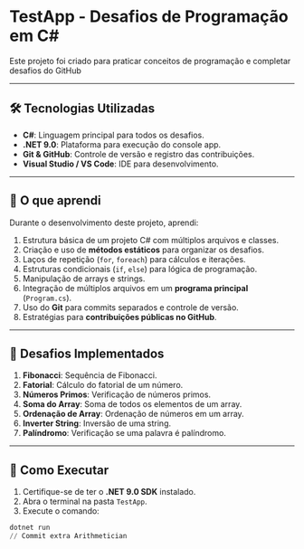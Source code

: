 # TestApp - Desafios de Programação em C#

Este projeto foi criado para praticar conceitos de programação e completar desafios do GitHub

---

## 🛠 Tecnologias Utilizadas

- **C#**: Linguagem principal para todos os desafios.
- **.NET 9.0**: Plataforma para execução do console app.
- **Git & GitHub**: Controle de versão e registro das contribuições.
- **Visual Studio / VS Code**: IDE para desenvolvimento.

---

## 🎯 O que aprendi

Durante o desenvolvimento deste projeto, aprendi:

1. Estrutura básica de um projeto C# com múltiplos arquivos e classes.
2. Criação e uso de **métodos estáticos** para organizar os desafios.
3. Laços de repetição (`for`, `foreach`) para cálculos e iterações.
4. Estruturas condicionais (`if`, `else`) para lógica de programação.
5. Manipulação de arrays e strings.
6. Integração de múltiplos arquivos em um **programa principal** (`Program.cs`).
7. Uso do **Git** para commits separados e controle de versão.
8. Estratégias para **contribuições públicas no GitHub**.

---

## 📂 Desafios Implementados

1. **Fibonacci**: Sequência de Fibonacci.
2. **Fatorial**: Cálculo do fatorial de um número.
3. **Números Primos**: Verificação de números primos.
4. **Soma do Array**: Soma de todos os elementos de um array.
5. **Ordenação de Array**: Ordenação de números em um array.
6. **Inverter String**: Inversão de uma string.
7. **Palíndromo**: Verificação se uma palavra é palíndromo.

---

## 🚀 Como Executar

1. Certifique-se de ter o **.NET 9.0 SDK** instalado.
2. Abra o terminal na pasta `TestApp`.
3. Execute o comando:

```powershell
dotnet run
/ /   C o m m i t   e x t r a   A r i t h m e t i c i a n  
 